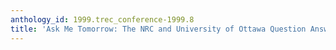 ```yaml
---
anthology_id: 1999.trec_conference-1999.8
title: 'Ask Me Tomorrow: The NRC and University of Ottawa Question Answering System'
---
```

